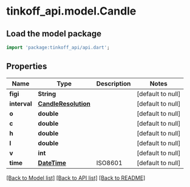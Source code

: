 # tinkoff_api.model.Candle

## Load the model package
```dart
import 'package:tinkoff_api/api.dart';
```

## Properties
Name | Type | Description | Notes
------------ | ------------- | ------------- | -------------
**figi** | **String** |  | [default to null]
**interval** | [**CandleResolution**](CandleResolution.md) |  | [default to null]
**o** | **double** |  | [default to null]
**c** | **double** |  | [default to null]
**h** | **double** |  | [default to null]
**l** | **double** |  | [default to null]
**v** | **int** |  | [default to null]
**time** | [**DateTime**](DateTime.md) | ISO8601 | [default to null]

[[Back to Model list]](../README.md#documentation-for-models) [[Back to API list]](../README.md#documentation-for-api-endpoints) [[Back to README]](../README.md)


